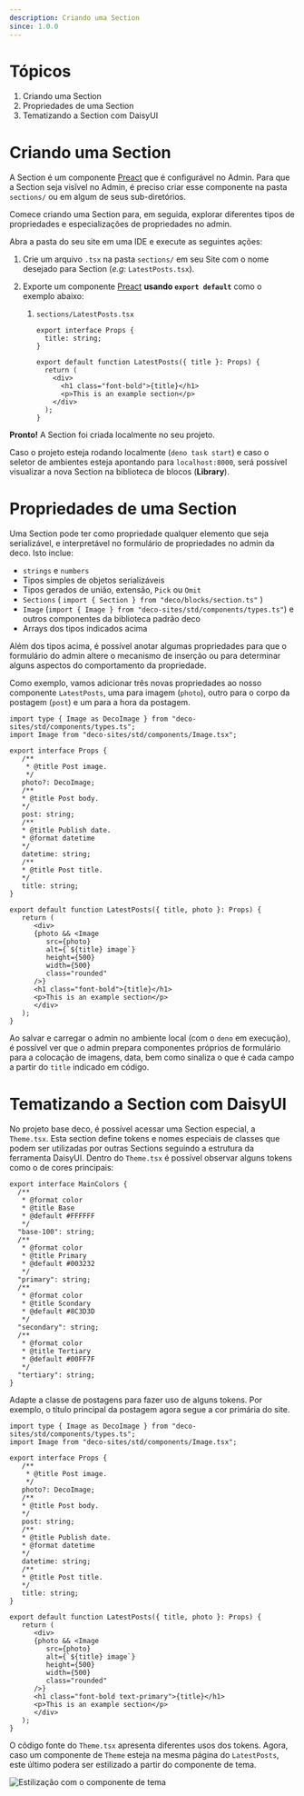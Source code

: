```yaml
---
description: Criando uma Section
since: 1.0.0
---
```


# Tópicos

1. Criando uma Section
2. Propriedades de uma Section
3. Tematizando a Section com DaisyUI

# Criando uma Section

A Section é um componente [Preact](https://preactjs.com/) que é configurável no Admin. Para que a Section seja visĩvel no Admin, é preciso criar esse componente na pasta `sections/` ou em algum de seus sub-diretórios.

Comece criando uma Section para, em seguida, explorar diferentes tipos de propriedades e especializações de propriedades no admin.

Abra a pasta do seu site em uma IDE e execute as seguintes ações:

1. Crie um arquivo `.tsx` na pasta `sections/` em seu Site com o nome desejado
   para Section (_e.g_: `LatestPosts.tsx`).

2. Exporte um componente [Preact](https://preactjs.com/) **usando
   `export default`** como o exemplo abaixo:

   1. `sections/LatestPosts.tsx`

      ```tsx
      export interface Props {
        title: string;
      }

      export default function LatestPosts({ title }: Props) {
        return (
          <div>
            <h1 class="font-bold">{title}</h1>
            <p>This is an example section</p>
          </div>
        );
      }
      ```

**Pronto!** A Section foi criada localmente no seu projeto.

Caso o projeto esteja rodando localmente (`deno task start`) e caso o seletor de ambientes esteja apontando para `localhost:8000`, será possível visualizar a nova Section na biblioteca de blocos (**Library**).

# Propriedades de uma Section

Uma Section pode ter como propriedade qualquer elemento que seja serializável, e interpretável no formulário de propriedades no admin da deco. Isto inclue:

- `strings` e `numbers`
- Tipos simples de objetos serializáveis
- Tipos gerados de união, extensão, `Pick` ou `Omit`
- `Sections` ( `import { Section } from "deco/blocks/section.ts"` )
- `Image` (`import { Image } from "deco-sites/std/components/types.ts"`) e outros componentes da biblioteca padrão deco
- Arrays dos tipos indicados acima

Além dos tipos acima, é possível anotar algumas propriedades para que o formulário do admin altere o mecanismo de inserção ou para determinar alguns aspectos do comportamento da propriedade.

Como exemplo, vamos adicionar três novas propriedades ao nosso componente `LatestPosts`, uma para imagem (`photo`), outro para o corpo da postagem (`post`) e um para a hora da postagem.

```tsx
import type { Image as DecoImage } from "deco-sites/std/components/types.ts";
import Image from "deco-sites/std/components/Image.tsx";

export interface Props {
   /**
    * @title Post image.
    */
   photo?: DecoImage;
   /**
   * @title Post body.
   */
   post: string;
   /**
   * @title Publish date.
   * @format datetime
   */
   datetime: string;
   /**
   * @title Post title.
   */
   title: string;
}

export default function LatestPosts({ title, photo }: Props) {
   return (
      <div>
      {photo && <Image
         src={photo}
         alt={`${title} image`}
         height={500}
         width={500}
         class="rounded"
      />}
      <h1 class="font-bold">{title}</h1>
      <p>This is an example section</p>
      </div>
   );
}
```

Ao salvar e carregar o admin no ambiente local (com o `deno` em execução), é possível ver que o admin prepara componentes próprios de formulário para a colocação de imagens, data, bem como sinaliza o que é cada campo a partir do `title` indicado em código.

# Tematizando a Section com DaisyUI

No projeto base deco, é possível acessar uma Section especial, a `Theme.tsx`. Esta section define tokens e nomes especiais de classes que podem ser utilizadas por outras Sections seguindo a estrutura da ferramenta DaisyUI. Dentro do `Theme.tsx` é possível observar alguns tokens como o de cores principais:

```tsx
export interface MainColors {
  /**
   * @format color
   * @title Base
   * @default #FFFFFF
   */
  "base-100": string;
  /**
   * @format color
   * @title Primary
   * @default #003232
   */
  "primary": string;
  /**
   * @format color
   * @title Scondary
   * @default #8C3D3D
   */
  "secondary": string;
  /**
   * @format color
   * @title Tertiary
   * @default #00FF7F
   */
  "tertiary": string;
}
```

Adapte a classe de postagens para fazer uso de alguns tokens. Por exemplo, o título principal da postagem agora segue a cor primária do site.

```tsx
import type { Image as DecoImage } from "deco-sites/std/components/types.ts";
import Image from "deco-sites/std/components/Image.tsx";

export interface Props {
   /**
    * @title Post image.
    */
   photo?: DecoImage;
   /**
   * @title Post body.
   */
   post: string;
   /**
   * @title Publish date.
   * @format datetime
   */
   datetime: string;
   /**
   * @title Post title.
   */
   title: string;
}

export default function LatestPosts({ title, photo }: Props) {
   return (
      <div>
      {photo && <Image
         src={photo}
         alt={`${title} image`}
         height={500}
         width={500}
         class="rounded"
      />}
      <h1 class="font-bold text-primary">{title}</h1>
      <p>This is an example section</p>
      </div>
   );
}
```

O cõdigo fonte do `Theme.tsx` apresenta diferentes usos dos tokens. Agora, caso um componente de `Theme` esteja na mesma página do `LatestPosts`, este último podera ser estilizado a partir do componente de tema.

![Estilização com o componente de tema](https://github.com/deco-sites/starting/assets/882438/58860548-d4e4-46f8-a198-75461cf8ab86)